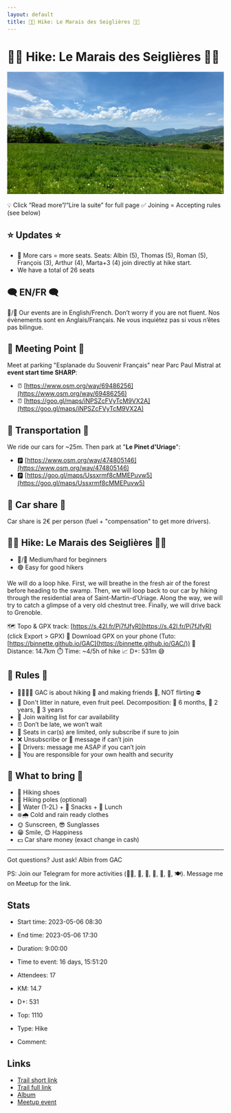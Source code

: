 ```yaml
---
layout: default
title: 🥾🔵 Hike: Le Marais des Seiglières 🐸🦆
---
```


# 🥾🔵 Hike: Le Marais des Seiglières 🐸🦆

![2023-05-06](/Stats/img/orig/2023-05-06.jpg)

💡 Click “Read more”/“Lire la suite” for full page ✅ Joining = Accepting rules (see below)

## ⭐ Updates ⭐

* 📅 More cars = more seats. Seats: Albin (5), Thomas (5), Roman (5), François (3), Arthur (4), Marta+3 (4) join directly at hike start.
* We have a total of 26 seats

## 🗨️ EN/FR 🗨️
🦅/🐓 Our events are in English/French. Don’t worry if you are not fluent. Nos évènements sont en Anglais/Français. Ne vous inquiétez pas si vous n’êtes pas bilingue.

## 📍 Meeting Point 📍
Meet at parking "Esplanade du Souvenir Français" near Parc Paul Mistral at **event start time SHARP**:

* ⏰ [https://www.osm.org/way/69486256](https://www.osm.org/way/69486256)
* ⏰ [https://goo.gl/maps/iNPSZcFVyTcM9VX2A](https://goo.gl/maps/iNPSZcFVyTcM9VX2A)

## 🚗 Transportation 🚗
We ride our cars for \~25m. Then park at "**Le Pinet d'Uriage**":

* 🅿️ [https://www.osm.org/way/474805146](https://www.osm.org/way/474805146)
* 🅿️ [https://goo.gl/maps/Ussxrmf8cMMEPuvw5](https://goo.gl/maps/Ussxrmf8cMMEPuvw5)

## 🚗 Car share 🚗
Car share is 2€ per person (fuel + "compensation" to get more drivers).

## 🥾🔵 Hike: Le Marais des Seiglières 🐸🦆

* 🔵/🔴 Medium/hard for beginners
* 🟢 Easy for good hikers

We will do a loop hike. First, we will breathe in the fresh air of the forest before heading to the swamp. Then, we will loop back to our car by hiking through the residential area of Saint-Martin-d’Uriage. Along the way, we will try to catch a glimpse of a very old chestnut tree. Finally, we will drive back to Grenoble.

🗺️ Topo & GPX track: [https://s.42l.fr/Pj7fJfyR](https://s.42l.fr/Pj7fJfyR) (click Export > GPX)
📲 Download GPX on your phone (Tuto: [https://binnette.github.io/GAC](https://binnette.github.io/GAC/))
📏 Distance: 14.7km
⏱️ Time: \~4/5h of hike
📈 D+: 531m 😅

## 📜 Rules 📜

* 🚶‍♀️🚶‍♂️ GAC is about hiking 🥾 and making friends 🤗, NOT flirting ⛔
* 🚮 Don't litter in nature, even fruit peel. Decomposition: 🍊 6 months, 🍌 2 years, 🥚 3 years
* 🚗 Join waiting list for car availability
* ⏰ Don’t be late, we won’t wait
* 💺 Seats in car(s) are limited, only subscribe if sure to join
* ❌ Unsubscribe or 💬 message if can’t join
* 🚗 Drivers: message me ASAP if you can’t join
* 💟 You are responsible for your own health and security

## 🎒 What to bring 🎒

* 🥾 Hiking shoes
* 🥢 Hiking poles (optional)
* 🧃 Water (1-2L) + 🍫 Snacks + 🥗 Lunch
* ❄️🌧️ Cold and rain ready clothes
* 🌞 Sunscreen, 😎 Sunglasses
* 😁 Smile, 😊 Happiness
* 💵 Car share money (exact change in cash)

***

Got questions? Just ask!
Albin from GAC

PS: Join our Telegram for more activities (🧗‍♀️, 🏓, 🎳, 🎲, 🎥, 🎵, 🍽️). Message me on Meetup for the link.

## Stats

- Start time: 2023-05-06 08:30
- End time: 2023-05-06 17:30
- Duration: 9:00:00
- Time to event: 16 days, 15:51:20
- Attendees: 17

- KM: 14.7
- D+: 531
- Top: 1110
- Type: Hike
- Comment: 

## Links

- [Trail short link](https://s.42l.fr/Pj7fJfyR)
- [Trail full link]()
- [Album](https://binnette.github.io/GacImg2023/2023-05-06-🥾🔵-Hike-Le-Marais-des-Seiglieres-🐸🦆.html)
- [Meetup event](https://www.meetup.com/grenoble-adventure-club-english-french/events/292996689/)
